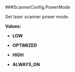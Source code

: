 ###ScannerConfig.PowerMode

Set laser scanner power mode.

**Values:**

* **LOW**

* **OPTIMIZED**

* **HIGH**

* **ALWAYS_ON**

